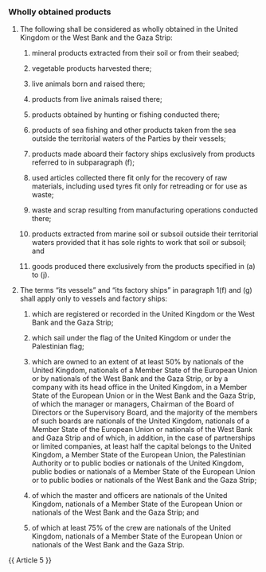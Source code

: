 ### Wholly obtained products
1. The following shall be considered as wholly obtained in the United Kingdom or the West Bank and the Gaza Strip:

   1. mineral products extracted from their soil or from their seabed;

   2. vegetable products harvested there;

   3. live animals born and raised there;

   4. products from live animals raised there;

   5. products obtained by hunting or fishing conducted there;

   6. products of sea fishing and other products taken from the sea outside the territorial waters of the Parties by their vessels;

   7. products made aboard their factory ships exclusively from products referred to in subparagraph (f);

   8. used articles collected there fit only for the recovery of raw materials, including used tyres fit only for retreading or for use as waste;

   9. waste and scrap resulting from manufacturing operations conducted there;

   10. products extracted from marine soil or subsoil outside their territorial waters provided that it has sole rights to work that soil or subsoil; and

   11. goods produced there exclusively from the products specified in (a) to (j).

2. The terms “its vessels” and “its factory ships” in paragraph 1(f) and (g) shall apply only to vessels and factory ships:

   1. which are registered or recorded in the United Kingdom or the West Bank and the Gaza Strip;

   2. which sail under the flag of the United Kingdom or under the Palestinian flag;

   3. which are owned to an extent of at least 50% by nationals of the United Kingdom, nationals of a Member State of the European Union or by nationals of the West Bank and the Gaza Strip, or by a company with its head office in the United Kingdom, in a Member State of the European Union or in the West Bank and the Gaza Strip, of which the manager or managers, Chairman of the Board of Directors or the Supervisory Board, and the majority of the members of such boards are nationals of the United Kingdom, nationals of a Member State of the European Union or nationals of the West Bank and Gaza Strip and of which, in addition, in the case of partnerships or limited companies, at least half the capital belongs to the United Kingdom, a  Member State of the European Union, the Palestinian Authority or to public bodies or nationals of the United Kingdom, public bodies or nationals of a  Member State of the European Union or to public bodies or nationals of the West Bank and the Gaza Strip; 

   4. of which the master and officers are nationals of the United Kingdom, nationals of a Member State of the European Union or nationals of the West Bank and the Gaza Strip; and

   5. of which at least 75% of the crew are nationals of the United Kingdom, nationals of a Member State of the European Union or nationals of the West Bank and the Gaza Strip.

{{ Article 5 }}